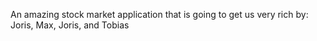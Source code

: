 An amazing stock market application that is going to get us very rich <break>
by: Joris, Max, Joris, and Tobias

